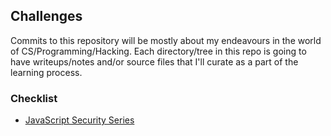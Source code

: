 ## Challenges

Commits to this repository will be mostly about my endeavours in the world of CS/Programming/Hacking. Each directory/tree in this repo is going to have writeups/notes and/or source files that I'll curate as a part of the learning process.

### Checklist

- [JavaScript Security Series](/JavaScript)